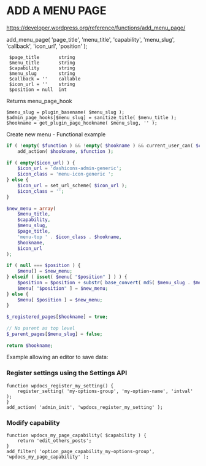 # ADD A MENU PAGE
https://developer.wordpress.org/reference/functions/add_menu_page/


add_menu_page( 'page_title', 'menu_title', 'capability', 'menu_slug', 'callback', 'icon_url', 'position' );
```
 $page_title       string  
 $menu_title       string  
 $capability       string  
 $menu_slug        string  
 $callback = ''    callable
 $icon_url = ''    string 
 $position = null  int 
```

Returns menu_page_hook

`$menu_slug = plugin_basename( $menu_slug );`
`$admin_page_hooks[$menu_slug] = sanitize_title( $menu_title );`
`$hookname = get_plugin_page_hookname( $menu_slug, '' );`



Create new menu - Functional example 


```php
if ( !empty( $function ) && !empty( $hookname ) && current_user_can( $capability ) )
    add_action( $hookname, $function );
 
if ( empty($icon_url) ) {
    $icon_url = 'dashicons-admin-generic';
    $icon_class = 'menu-icon-generic ';
} else {
    $icon_url = set_url_scheme( $icon_url );
    $icon_class = '';
}
 
$new_menu = array( 
    $menu_title, 
    $capability, 
    $menu_slug, 
    $page_title, 
    'menu-top ' . $icon_class . $hookname, 
    $hookname, 
    $icon_url 
);
 
if ( null === $position ) {
    $menu[] = $new_menu;
} elseif ( isset( $menu[ "$position" ] ) ) {
    $position = $position + substr( base_convert( md5( $menu_slug . $menu_title ), 16, 10 ) , -5 ) * 0.00001;
    $menu[ "$position" ] = $new_menu;
} else {
    $menu[ $position ] = $new_menu;
}
 
$_registered_pages[$hookname] = true;
 
// No parent as top level
$_parent_pages[$menu_slug] = false;
 
return $hookname;

```



Example allowing an editor to save data:

### Register settings using the Settings API

```
function wpdocs_register_my_setting() {
    register_setting( 'my-options-group', 'my-option-name', 'intval' );
}
add_action( 'admin_init', 'wpdocs_register_my_setting' );
```

### Modify capability
```
function wpdocs_my_page_capability( $capability ) {
    return 'edit_others_posts';
}
add_filter( 'option_page_capability_my-options-group', 'wpdocs_my_page_capability' );
```
